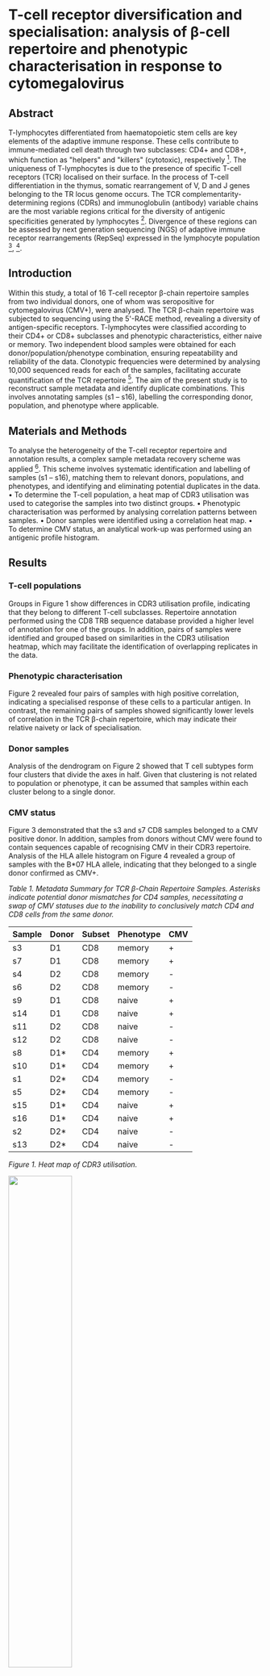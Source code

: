 # T-cell receptor diversification and specialisation: analysis of β-cell repertoire and phenotypic characterisation in response to cytomegalovirus

## Abstract
T-lymphocytes differentiated from haematopoietic stem cells are key elements of the adaptive immune response. These cells contribute to immune-mediated cell death through two subclasses: CD4+ and CD8+, which function as "helpers" and "killers" (cytotoxic), respectively [^1]. The uniqueness of T-lymphocytes is due to the presence of specific T-cell receptors (TCR) localised on their surface. In the process of T-cell differentiation in the thymus, somatic rearrangement of V, D and J genes belonging to the TR locus genome occurs. The TCR complementarity-determining regions (CDRs) and immunoglobulin (antibody) variable chains are the most variable regions critical for the diversity of antigenic specificities generated by lymphocytes [^2]. Divergence of these regions can be assessed by next generation sequencing (NGS) of adaptive immune receptor rearrangements (RepSeq) expressed in the lymphocyte population [^3], [^4].

## Introduction
Within this study, a total of 16 T-cell receptor β-chain repertoire samples from two individual donors, one of whom was seropositive for cytomegalovirus (CMV+), were analysed. The TCR β-chain repertoire was subjected to sequencing using the 5'-RACE method, revealing a diversity of antigen-specific receptors. T-lymphocytes were classified according to their CD4+ or CD8+ subclasses and phenotypic characteristics, either naive or memory. Two independent blood samples were obtained for each donor/population/phenotype combination, ensuring repeatability and reliability of the data. Clonotypic frequencies were determined by analysing 10,000 sequenced reads for each of the samples, facilitating accurate quantification of the TCR repertoire [^5].
The aim of the present study is to reconstruct sample metadata and identify duplicate combinations. This involves annotating samples (s1 – s16), labelling the corresponding donor, population, and phenotype where applicable.

## Materials and Methods
To analyse the heterogeneity of the T-cell receptor repertoire and annotation results, a complex sample metadata recovery scheme was applied [^6]. This scheme involves systematic identification and labelling of samples (s1 – s16), matching them to relevant donors, populations, and phenotypes, and identifying and eliminating potential duplicates in the data.
•	To determine the T-cell population, a heat map of CDR3 utilisation was used to categorise the samples into two distinct groups.
•	Phenotypic characterisation was performed by analysing correlation patterns between samples. 
•	Donor samples were identified using a correlation heat map.
•	To determine CMV status, an analytical work-up was performed using an antigenic profile histogram.

## Results
### T-cell populations
Groups in Figure 1 show differences in CDR3 utilisation profile, indicating that they belong to different T-cell subclasses. Repertoire annotation performed using the CD8 TRB sequence database provided a higher level of annotation for one of the groups. In addition, pairs of samples were identified and grouped based on similarities in the CDR3 utilisation heatmap, which may facilitate the identification of overlapping replicates in the data.

### Phenotypic characterisation
Figure 2 revealed four pairs of samples with high positive correlation, indicating a specialised response of these cells to a particular antigen. In contrast, the remaining pairs of samples showed significantly lower levels of correlation in the TCR β-chain repertoire, which may indicate their relative naivety or lack of specialisation.

### Donor samples
Analysis of the dendrogram on Figure 2 showed that T cell subtypes form four clusters that divide the axes in half. Given that clustering is not related to population or phenotype, it can be assumed that samples within each cluster belong to a single donor.

### CMV status
Figure 3 demonstrated that the s3 and s7 CD8 samples belonged to a CMV positive donor. In addition, samples from donors without CMV were found to contain sequences capable of recognising CMV in their CDR3 repertoire. Analysis of the HLA allele histogram on Figure 4 revealed a group of samples with the B*07 HLA allele, indicating that they belonged to a single donor confirmed as CMV+.

_Table 1. Metadata Summary for TCR β-Chain Repertoire Samples. Asterisks indicate potential donor mismatches for  CD4 samples, necessitating a swap of CMV statuses due to  the inability to conclusively match CD4 and CD8 cells from  the same donor._

|Sample|Donor|Subset|Phenotype|CMV|
|------|-----|------|---------|---|
|s3    |D1   |CD8   |memory   |+  |
|s7    |D1   |CD8   |memory   |+  |
|s4    |D2   |CD8   |memory   |-  |
|s6    |D2   |CD8   |memory   |-  |
|s9    |D1   |CD8   |naive    |+  |
|s14   |D1   |CD8   |naive    |+  |
|s11   |D2   |CD8   |naive    |-  |
|s12   |D2   |CD8   |naive    |-  |
|s8    |D1*  |CD4   |memory   |+  |
|s10   |D1*  |CD4   |memory   |+  |
|s1    |D2*  |CD4   |memory   |-  |
|s5    |D2*  |CD4   |memory   |-  |
|s15   |D1*  |CD4   |naive    |+  |
|s16   |D1*  |CD4   |naive    |+  |
|s2    |D2*  |CD4   |naive    |-  |
|s13   |D2*  |CD4   |naive    |-  |

_Figure 1. Heat map of CDR3 utilisation._

<div style='justify-content: center'>
<img src="https://github.com/iliapopov17/BI-Workshop-miniProjects/blob/main/Project_08/imgs/CDR3.png" align='center', width="50%">
</div>

_Figure 2.  Correlation patterns between samples._

<div style='justify-content: center'>
<img src="https://github.com/iliapopov17/BI-Workshop-miniProjects/blob/main/Project_08/imgs/correlation.png" align='center', width="50%">
</div>

_Figure 3. Antigenic profile histogram._

<div style='justify-content: center'>
<img src="https://github.com/iliapopov17/BI-Workshop-miniProjects/blob/main/Project_08/imgs/antigenic.png" align='center', width="50%">
</div>

_Figure 4. HLA allele profile histogram._

<div style='justify-content: center'>
<img src="https://github.com/iliapopov17/BI-Workshop-miniProjects/blob/main/Project_08/imgs/HLA.png" align='center', width="50%">
</div>

## Discussion
This study successfully reconstructed metadata for 16 T-cell receptor β-chain repertoire samples. The analysis revealed distinct CDR3 utilization patterns between CD4+ and CD8+ T-cells, enabling population classification. Phenotypic characterization identified potentially antigen-experienced (memory) and naive T-cell subsets.  Interestingly, CMV-specific sequences were detected in both CMV+ and CMV- donors, suggesting potential cross-reactivity or exposure history. However, further investigation is needed to definitively assign CMV status to all samples, particularly for CD4+ cells.


# Supplementary files for project report:

**Files**:
- `BI_Project_8_Popov.pdf`  - report on the project in thesis format
- [`Lab journal`](https://github.com/antigenomics/repseq-annotation-tutorial) - instead of writing my own laboratory journal I've used this tutorial

[^1]: Guo, R. et al. Generation and clinical potential of functional T lymphocytes from gene-edited pluripotent stem cells. Exp. Hematol. Oncol. 11, 27 (2022).
[^2]: Sun, L., Su, Y., Jiao, A., Wang, X. & Zhang, B. T cells in health and disease. Signal Transduct. Target. Ther. 8, 1–50 (2023).
[^3]: Hou, D., Chen, C., Seely, E. J., Chen, S. & Song, Y. High-Throughput Sequencing-Based Immune Repertoire Study during Infectious Disease. Front. Immunol. 7, 336 (2016).
[^4]: Chaara, W. et al. RepSeq Data Representativeness and Robustness Assessment by Shannon Entropy. Front. Immunol. 9, 1038 (2018).
[^5]: Qi, Q. et al. Diversity and clonal selection in the human T-cell repertoire. Proc. Natl. Acad. Sci. 111, 13139–13144 (2014).
[^6]: antigenomics/repseq-annotation-tutorial: 📝 [Tutorial] RepSeq data mining basics in R. https://github.com/antigenomics/repseq-annotation-tutorial.